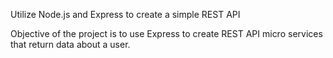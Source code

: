 
Utilize Node.js and Express to create a simple REST API

Objective of the project is to use Express to create REST API micro services that return data about a user.
